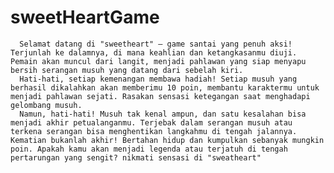 # sweetHeartGame

      Selamat datang di "sweetheart" – game santai yang penuh aksi! Terjunlah ke dalamnya, di mana keahlian dan ketangkasanmu diuji. Pemain akan muncul dari langit, menjadi pahlawan yang siap menyapu bersih serangan musuh yang datang dari sebelah kiri. 
      Hati-hati, setiap kemenangan membawa hadiah! Setiap musuh yang berhasil dikalahkan akan memberimu 10 poin, membantu karaktermu untuk menjadi pahlawan sejati. Rasakan sensasi ketegangan saat menghadapi gelombang musuh. 
      Namun, hati-hati! Musuh tak kenal ampun, dan satu kesalahan bisa menjadi akhir petualanganmu. Terjebak dalam serangan musuh atau terkena serangan bisa menghentikan langkahmu di tengah jalannya. Kematian bukanlah akhir! Bertahan hidup dan kumpulkan sebanyak mungkin poin. Apakah kamu akan menjadi legenda atau terjatuh di tengah pertarungan yang sengit? nikmati sensasi di "sweatheart"

